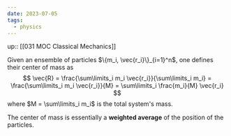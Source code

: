 ```yaml
---
date: 2023-07-05
tags:
  - physics
---
```

up:: [[031 MOC Classical Mechanics]]

Given an ensemble of particles $\{m_i, \vec{r_i}\}_{i=1}^n$, one defines their center of mass as 
$$
\vec{R} = \frac{\sum\limits_i m_i \vec{r_i}}{\sum\limits_i m_i} = \frac{\sum\limits_i m_i \vec{r_i}}{M} = \sum\limits_i \frac{m_i}{M} \vec{r_i}
$$
where $M = \sum\limits_i m_i$ is the total system's mass. 

The center of mass is essentially a **weighted average** of the position of the particles.
